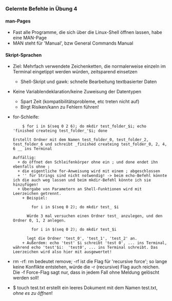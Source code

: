 ### Gelernte Befehle in Übung 4

#### man-Pages

+ Fast alle Programme, die sich über die Linux-Shell öffnen lassen, habe eine MAN-Page
+ MAN steht für 'Manual', bzw General Commands Manual

#### Skript-Sprachen

+ Ziel: Mehrfach verwendete Zeichenketten, die normalerweise einzeln im Terminal eingetippt werden würden, zeitsparend einsetzen
  + Shell-Skript und gawk: schnelle Bearbeitung textbasierter Daten

+ Keine Variablendeklaration/keine Zuweisung der Datentypen
  + Spart Zeit (kompatibilitätsprobleme, etc treten nicht auf)
  + Birgt Risiken/kann zu Fehlern führen!

+ for-Schleife:

          $ for i in $(seq 0 2 6); do mkdir test_folder_$i; echo 'finished createing test_folder_'$i; done

      Erstellt Ordner mit dem Namen test_folder_0, test_folder_2, test_folder_6 und schreibt _finished createing test_folder_0, 2, 4, 6 __ ins Terminal

      Auffällig:
        + do öffnet den Schleifenkörper ohne ein ; und done endet ihn ebenfalls ohne ;
        + die eigentliche for-Anweisung wird mit einem ; abgeschlossen
        + '' für Strings sind nicht notwendig! -> beim echo-Befehl könnte ich die auch weg lassen und beim mkdir-Befehl könnte ich sie hinzufügen!
        + Übergabe von Parametern an Shell-Funktionen wird mit Leerzeichen getrennt.
          + Beispiel:

              for i in $(seq 0 2); do mkdir test_ $i

            Würde 3 mal versuchen einen Ordner test_ anzulegen, und den Ordner 0, 1, 2 anlegen.

              for i in $(seq 0 2); do mkdir test_$i

            legt die Ordner 'test_0', 'test_1', 'test_2' an.
          + Außerdem: echo 'test' $i schreibt 'test 0', ... ins Terminal, während echo 'test'$i:  'test0', ... ins Terminal schreibt. Das Leerzeichen wird also hier mit ausgewertet!

+ rm -rf: rm bedeutet remove; -rf ist die Flag für 'recursive force'; so lange keine Konflikte entstehen, würde die -r (recursive) Flag auch reichen. Die -f Force-Flag sagt nur, dass in jedem Fall ohne Meldung gelöscht werden soll!

+ $ touch test.txt erstellt ein leeres Dokument mit dem Namen test.txt, *ohne es zu öffnen*!
